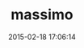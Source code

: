 ---
layout: post
title:  "massimo"
repo:   "petebrowne/massimo"
date:   2015-02-18 17:06:14
gemurl: http://massimo.petebrowne.com/
---